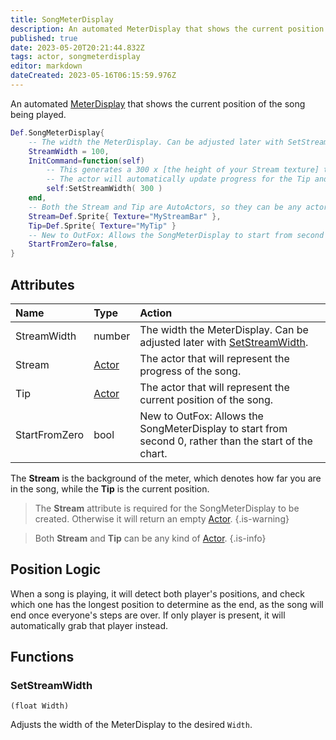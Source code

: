 ```yaml
---
title: SongMeterDisplay
description: An automated MeterDisplay that shows the current position of the song being played.
published: true
date: 2023-05-20T20:21:44.832Z
tags: actor, songmeterdisplay
editor: markdown
dateCreated: 2023-05-16T06:15:59.976Z
---
```


An automated [MeterDisplay](/en/dev/actors/actortypes/meterdisplay) that shows the current position of the song being played.

```lua
Def.SongMeterDisplay{
	-- The width the MeterDisplay. Can be adjusted later with SetStreamWidth.
	StreamWidth = 100,
	InitCommand=function(self)
		-- This generates a 300 x [the height of your Stream texture] that will define the current progress of whatever song is currently being played.
		-- The actor will automatically update progress for the Tip and the Stream.
		self:SetStreamWidth( 300 )
	end,
	-- Both the Stream and Tip are AutoActors, so they can be any actor type.
	Stream=Def.Sprite{ Texture="MyStreamBar" },
	Tip=Def.Sprite{ Texture="MyTip" }
	-- New to OutFox: Allows the SongMeterDisplay to start from second 0, rather than the restart of the 
	StartFromZero=false,
}
```

## Attributes

| Name | Type | Action |
| :--- | :--- | :----- |
StreamWidth | number | The width the MeterDisplay. Can be adjusted later with [SetStreamWidth](#setstreamwidth).
Stream | [Actor](/en/dev/actors/actortypes/actor/_index) | The actor that will represent the progress of the song.
Tip | [Actor](/en/dev/actors/actortypes/actor/_index) | The actor that will represent the current position of the song.
StartFromZero | bool | New to OutFox: Allows the SongMeterDisplay to start from second 0, rather than the start of the chart.

The **Stream** is the background of the meter, which denotes how far you are in the song, while the **Tip** is the current position.

> The **Stream** attribute is required for the SongMeterDisplay to be created. Otherwise it will return an empty [Actor](/en/dev/actors/actortypes/actor/_index).
{.is-warning}

> Both **Stream** and **Tip** can be any kind of [Actor](/en/dev/actors/actortypes/_index).
{.is-info}

## Position Logic

When a song is playing, it will detect both player's positions, and check which one has the longest position to determine as the end, as the song will end once everyone's steps are over. If only player is present, it will automatically grab that player instead.

## Functions

### SetStreamWidth
`(float Width)`

Adjusts the width of the MeterDisplay to the desired `Width`.